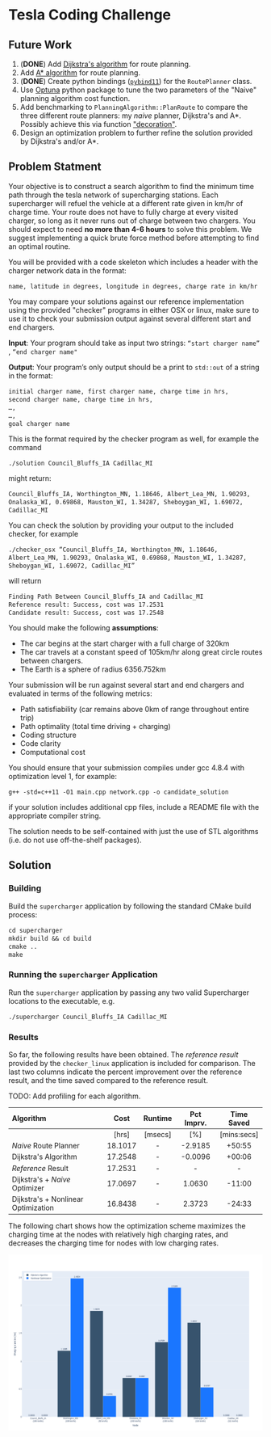 # Tesla Coding Challenge

## Future Work

1. (__DONE__) Add [Dijkstra's algorithm](https://www.geeksforgeeks.org/dijkstras-shortest-path-algorithm-greedy-algo-7/) for route planning.
2. Add [A* algorithm](https://www.geeksforgeeks.org/a-search-algorithm/) for route planning.
3. (__DONE__) Create python bindings ([`pybind11`](https://pybind11.readthedocs.io/en/stable/)) for the `RoutePlanner` class.
4. Use [Optuna](https://optuna.org/) python package to tune the two parameters of the "Naive" planning algorithm cost function.
5. Add benchmarking to `PlanningAlgorithm::PlanRoute` to compare the three different route planners: my _naive_ planner, Dijkstra's and A*. Possibly achieve this via function ["decoration"](https://stackoverflow.com/questions/40392672/whats-the-equivalent-of-python-function-decorators-in-c).
6. Design an optimization problem to further refine the solution provided by Dijkstra's and/or A*.

## Problem Statment
Your objective is to construct a search algorithm to find the minimum time path through the tesla network of supercharging stations. Each supercharger will refuel the vehicle at a different rate given in km/hr of charge time. Your route does not have to fully charge at every visited charger, so long as it never runs out of charge between two chargers. You should expect to need __no more than 4-6 hours__ to solve this problem. We suggest implementing a quick brute force method before attempting to find an optimal routine.

You will be provided with a code skeleton which includes a header with the
charger network data in the format:

	name, latitude in degrees, longitude in degrees, charge rate in km/hr
 
You may compare your solutions against our reference implementation using the
provided "checker" programs in either OSX or linux, make sure to use it to check
your submission output against several different start and end chargers.

__Input__: Your program should take as input two strings: `“start charger name”`
, `“end charger name"`

__Output__: Your program’s only output should be a print to `std::out` of a
string in the format:

	initial charger name, first charger name, charge time in hrs, 
	second charger name, charge time in hrs,
	…,
	…,
	goal charger name

This is the format required by the checker program as well, for example the
command
```
./solution Council_Bluffs_IA Cadillac_MI
```

might return:

	Council_Bluffs_IA, Worthington_MN, 1.18646, Albert_Lea_MN, 1.90293, Onalaska_WI, 0.69868, Mauston_WI, 1.34287, Sheboygan_WI, 1.69072, Cadillac_MI
	
You can check the solution by providing your output to the included checker, for example
```
./checker_osx “Council_Bluffs_IA, Worthington_MN, 1.18646, Albert_Lea_MN, 1.90293, Onalaska_WI, 0.69868, Mauston_WI, 1.34287, Sheboygan_WI, 1.69072, Cadillac_MI”
```

will return 

	Finding Path Between Council_Bluffs_IA and Cadillac_MI
	Reference result: Success, cost was 17.2531
	Candidate result: Success, cost was 17.2548


You should make the following __assumptions__:

- The car begins at the start charger with a full charge of 320km
- The car travels at a constant speed of 105km/hr along great circle routes
between chargers.
- The Earth is a sphere of radius 6356.752km


Your submission will be run against several start and end chargers and evaluated in terms of the following metrics:

- Path satisfiability (car remains above 0km of range throughout entire trip)
- Path optimality (total time driving + charging)
- Coding structure
- Code clarity
- Computational cost


You should ensure that your submission compiles under gcc 4.8.4 with optimization level 1, for example:

```
g++ -std=c++11 -O1 main.cpp network.cpp -o candidate_solution
```

if your solution includes additional cpp files, include a README file with the appropriate compiler string.

The solution needs to be self-contained with just the use of STL algorithms
(i.e. do not use off-the-shelf packages).

## Solution

### Building
Build the `supercharger` application by following the standard CMake build process:

```
cd supercharger
mkdir build && cd build
cmake ..
make
```

### Running the `supercharger` Application
Run the `supercharger` application by passing any two valid Supercharger locations to the executable, e.g.

```
./supercharger Council_Bluffs_IA Cadillac_MI
```

### Results
So far, the following results have been obtained. The _reference result_ provided by the `checker_linux` application is included for comparison. The last two columns indicate the percent improvement over the reference result, and the time saved compared to the reference result.

TODO: Add profiling for each algorithm.

| Algorithm                           | Cost     | Runtime | Pct Imprv. | Time Saved  |
|:------------------------------------|:--------:|:-------:|:----------:|:-----------:|
|                                     | [hrs]    | [msecs] | [%]        | [mins:secs] |
| _Naive_ Route Planner               | 18.1017  | -       | -2.9185    | +50:55      |
| Dijkstra's Algorithm                | 17.2548  | -       | -0.0096    | +00:06      |
| _Reference_ Result                  | 17.2531  | -       | -          | -           |
| Dijkstra's + _Naive_ Optimizer      | 17.0697  | -       | 1.0630     | -11:00      | 
| Dijkstra's + Nonlinear Optimization | 16.8438  | -       | 2.3723     | -24:33      |

The following chart shows how the optimization scheme maximizes the charging time at the nodes with relatively high charging rates, and decreases the charging time for nodes with low charging rates.

![charging durations](/figs/charging_durations.png "Charging Durations")
